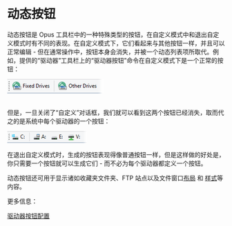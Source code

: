 # 动态按钮

动态按钮是 Opus 工具栏中的一种特殊类型的按钮，在自定义模式中和退出自定义模式时有不同的表现。在自定义模式下，它们看起来与其他按钮一样，并且可以正常编辑 - 但在通常操作中，按钮本身会消失，并被一个动态列表项所取代。例如，提供的“驱动器”工具栏上的“驱动器按钮”命令在自定义模式下是一个正常的按钮：

![](/Manual/images/media/dynamic_buttons_-_customize.png) 

   
但是，一旦关闭了“自定义”对话框，我们就可以看到这两个按钮已经消失，取而代之的是系统中每个驱动器的一个按钮：

![](/Manual/images/media/dynamic_buttons_-_no_customize.png) 

在退出自定义模式时，生成的按钮表现得像普通按钮一样，但是这样做的好处是，你只需要一个按钮就可以生成它们 - 而不必为每个驱动器都定义一个按钮。

动态按钮还可用于显示诸如收藏夹文件夹、FTP 站点以及文件窗口[布局](/Manual/basic_concepts/the_lister/layouts/README.zh.md) 和 [样式](/Manual/basic_concepts/the_lister/styles.zh.md)等内容。

更多信息：

[驱动器按钮配置](/Manual/customize/creating_your_own_buttons/editing_the_toolbar/dynamic_buttons/drive_buttons_configuration.zh.md)